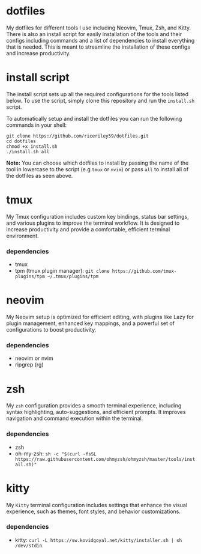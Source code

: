 # dotfiles
My dotfiles for different tools I use including Neovim, Tmux, Zsh, and Kitty. There is also an install script for easily installation of the tools and their configs including commands and a list of dependencies to install everything that is needed. This is meant to streamline the installation of these configs and increase productivity.

# install script
The install script sets up all the required configurations for the tools listed below. To use the script, simply clone this repository and run the `install.sh` script.

To automatically setup and install the dotfiles you can run the following commands in your shell:

```
git clone https://github.com/riceriley59/dotfiles.git
cd dotfiles
chmod +x install.sh
./install.sh all
```

**Note:** You can choose which dotfiles to install by passing the name of the tool in lowercase to the script (e.g `tmux` or `nvim`) or pass `all` to install all of the dotfiles as seen above.

# tmux
My Tmux configuration includes custom key bindings, status bar settings, and various plugins to improve the terminal workflow. It is designed to increase productivity and provide a comfortable, efficient terminal environment.

### dependencies
* tmux
* tpm (tmux plugin manager): `git clone https://github.com/tmux-plugins/tpm ~/.tmux/plugins/tpm`

# neovim
My Neovim setup is optimized for efficient editing, with plugins like Lazy for plugin management, enhanced key mappings, and a powerful set of configurations to boost productivity.

### dependencies
* neovim or nvim
* ripgrep (rg)

# zsh
My `zsh` configuration provides a smooth terminal experience, including syntax highlighting, auto-suggestions, and efficient prompts. It improves navigation and command execution within the terminal.

### dependencies
* zsh
* oh-my-zsh: `sh -c "$(curl -fsSL https://raw.githubusercontent.com/ohmyzsh/ohmyzsh/master/tools/install.sh)"`

# kitty
My `Kitty` terminal configuration includes settings that enhance the visual experience, such as themes, font styles, and behavior customizations.

### dependencies
* kitty: `curl -L https://sw.kovidgoyal.net/kitty/installer.sh | sh /dev/stdin`
